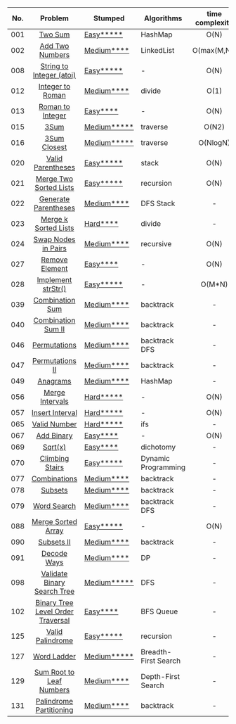 | No. | Problem | Stumped | Algorithms | time complexity |
|---|:---------:|----------|----------|:----------:|
|001  | [Two Sum](https://leetcode.com/problems/two-sum/) | [Easy*****](https://github.com/jsonlog/leetcode/blob/master/Algorithms/src/main/java/com/jsonlog/algorithms/_001/Solution.java) |HashMap|O(N)|
|002  | [Add Two Numbers](https://leetcode.com/problems/add-two-numbers/) | [Medium****](https://github.com/jsonlog/leetcode/blob/master/Algorithms/src/main/java/com/jsonlog/algorithms/_002/Solution.java) |LinkedList|O(max(M,N))|
|008  | [String to Integer (atoi)](https://leetcode.com/problems/string-to-integer-atoi/) | [Easy*****](https://github.com/jsonlog/leetcode/blob/master/Algorithms/src/main/java/com/jsonlog/algorithms/_008/Solution.java) |-|O(N)|
| 012 | [Integer to Roman](https://leetcode.com/problems/integer-to-roman) | [Medium****](https://github.com/jsonlog/leetcode/blob/master/Algorithms/src/main/java/com/jsonlog/algorithms/_012/Solution.java) |divide|O(1)|
| 013 | [Roman to Integer](https://leetcode.com/problems/roman-to-integer) | [Easy****](https://github.com/jsonlog/leetcode/blob/master/Algorithms/src/main/java/com/jsonlog/algorithms/_013/Solution.java) |-|O(N)|
|015  | [3Sum](https://leetcode.com/problems/3sum) | [Medium*****](https://github.com/jsonlog/leetcode/blob/master/Algorithms/src/main/java/com/jsonlog/algorithms/_015/Solution.java) |traverse|O(N2)|
|016  | [3Sum Closest](https://leetcode.com/problems/3sum-closest) | [Medium*****](https://github.com/jsonlog/leetcode/blob/master/Algorithms/src/main/java/com/jsonlog/algorithms/_016/Solution.java) |traverse|O(NlogN)|
|020  | [Valid Parentheses](https://leetcode.com/problems/valid-parentheses) | [Easy*****](https://github.com/jsonlog/leetcode/blob/master/Algorithms/src/main/java/com/jsonlog/algorithms/_020/Solution.java) |stack|O(N)|
|021  | [Merge Two Sorted Lists](https://leetcode.com/problems/merge-two-sorted-lists) | [Easy*****](https://github.com/jsonlog/leetcode/blob/master/Algorithms/src/main/java/com/jsonlog/algorithms/_021/Solution.java) |recursion|O(N)|
| 022 | [Generate Parentheses](https://leetcode.com/problems/generate-parentheses) | [Medium****](https://github.com/jsonlog/leetcode/blob/master/Algorithms/src/main/java/com/jsonlog/algorithms/_022/Solution.java) |DFS Stack|-|
| 023 | [Merge k Sorted Lists](https://leetcode.com/problems/merge-k-sorted-lists) | [Hard****](https://github.com/jsonlog/leetcode/blob/master/Algorithms/src/main/java/com/jsonlog/algorithms/_023/Solution.java) |divide|-|
| 024 | [Swap Nodes in Pairs](https://leetcode.com/problems/swap-nodes-in-pairs) | [Medium****](https://github.com/jsonlog/leetcode/blob/master/Algorithms/src/main/java/com/jsonlog/algorithms/_024/Solution.java) |recursive|O(N)|
| 027 | [Remove Element](https://leetcode.com/problems/remove-element) | [Easy****](https://github.com/jsonlog/leetcode/blob/master/Algorithms/src/main/java/com/jsonlog/algorithms/_027/Solution.java) |-|O(N)|
|028  | [Implement strStr()](https://leetcode.com/problems/implement-strstr) | [Easy*****](https://github.com/jsonlog/leetcode/blob/master/Algorithms/src/main/java/com/jsonlog/algorithms/_028/Solution.java) |-|O(M*N)|
| 039 | [Combination Sum](https://leetcode.com/problems/combination-sum/) | [Medium****](https://github.com/jsonlog/leetcode/blob/master/Algorithms/src/main/java/com/jsonlog/algorithms/_039/Solution.java) |backtrack|-|
| 040 | [Combination Sum II](https://leetcode.com/problems/combination-sum-ii/) | [Medium****](https://github.com/jsonlog/leetcode/blob/master/Algorithms/src/main/java/com/jsonlog/algorithms/_040/Solution.java) |backtrack|-|
| 046 | [Permutations](https://leetcode.com/problems/permutations) | [Medium****](https://github.com/jsonlog/leetcode/blob/master/Algorithms/src/main/java/com/jsonlog/algorithms/_046/Solution.java) |backtrack DFS|-|
| 047 | [Permutations II](https://leetcode.com/problems/permutations-ii/) | [Medium****](https://github.com/jsonlog/leetcode/blob/master/Algorithms/src/main/java/com/jsonlog/algorithms/_047/Solution.java) |backtrack|-|
| 049 | [Anagrams](https://leetcode.com/problems/group-anagrams) | [Medium****](https://github.com/jsonlog/leetcode/blob/master/Algorithms/src/main/java/com/jsonlog/algorithms/_049/Solution.java) |HashMap|-|
|056  | [Merge Intervals](https://leetcode.com/problems/merge-intervals) | [Hard*****](https://github.com/jsonlog/leetcode/blob/master/Algorithms/src/main/java/com/jsonlog/algorithms/_056/Solution.java) |-|O(N)|
|057  | [Insert Interval](https://leetcode.com/problems/insert-interval) | [Hard*****](https://github.com/jsonlog/leetcode/blob/master/Algorithms/src/main/java/com/jsonlog/algorithms/_057/Solution.java) |-|O(N)|
|065  | [Valid Number](https://leetcode.com/problems/valid-number) | [Hard*****](https://github.com/jsonlog/leetcode/blob/master/Algorithms/src/main/java/com/jsonlog/algorithms/_065/Solution.java) |ifs|-|
| 067 | [Add Binary](https://leetcode.com/problems/add-binary) | [Easy****](https://github.com/jsonlog/leetcode/blob/master/Algorithms/src/main/java/com/jsonlog/algorithms/_067/Solution.java) |-|O(N)|
| 069 | [Sqrt(x)](https://leetcode.com/problems/sqrtx) | [Easy****](https://github.com/jsonlog/leetcode/blob/master/Algorithms/src/main/java/com/jsonlog/algorithms/_069/Solution.java) |dichotomy|-|
|070  | [Climbing Stairs](https://leetcode.com/problems/climbing-stairs) | [Easy*****](https://github.com/jsonlog/leetcode/blob/master/Algorithms/src/main/java/com/jsonlog/algorithms/_070/Solution.java) |Dynamic Programming|-|
| 077 | [Combinations](https://leetcode.com/problems/combinations) | [Medium****](https://github.com/jsonlog/leetcode/blob/master/Algorithms/src/main/java/com/jsonlog/algorithms/_077/Solution.java) |backtrack|-|
| 078 | [Subsets](https://leetcode.com/problems/subsets) | [Medium****](https://github.com/jsonlog/leetcode/blob/master/Algorithms/src/main/java/com/jsonlog/algorithms/_078/Solution.java) |backtrack|-|
| 079 | [Word Search](https://leetcode.com/problems/word-search) | [Medium****](https://github.com/jsonlog/leetcode/blob/master/Algorithms/src/main/java/com/jsonlog/algorithms/_079/Solution.java) |backtrack DFS|-|
|088  | [Merge Sorted Array](https://leetcode.com/problems/merge-sorted-array) | [Easy*****](https://github.com/jsonlog/leetcode/blob/master/Algorithms/src/main/java/com/jsonlog/algorithms/_088/Solution.java) |-|O(N)|
| 090 | [Subsets II](https://leetcode.com/problems/subsets-ii) | [Medium****](https://github.com/jsonlog/leetcode/blob/master/Algorithms/src/main/java/com/jsonlog/algorithms/_090/Solution.java) |backtrack|-|
| 091 | [Decode Ways](https://leetcode.com/problems/decode-ways) | [Medium****](https://github.com/jsonlog/leetcode/blob/master/Algorithms/src/main/java/com/jsonlog/algorithms/_091/Solution.java) |DP|-|
|098  | [Validate Binary Search Tree](https://leetcode.com/problems/validate-binary-search-tree) | [Medium*****](https://github.com/jsonlog/leetcode/blob/master/Algorithms/src/main/java/com/jsonlog/algorithms/_098/Solution.java) |DFS|-|
| 102 | [Binary Tree Level Order Traversal](https://leetcode.com/problems/binary-tree-level-order-traversal) | [Easy****](https://github.com/jsonlog/leetcode/blob/master/Algorithms/src/main/java/com/jsonlog/algorithms/_102/Solution.java) |BFS Queue|-|
|125  | [Valid Palindrome](https://leetcode.com/problems/valid-palindrome) | [Easy*****](https://github.com/jsonlog/leetcode/blob/master/Algorithms/src/main/java/com/jsonlog/algorithms/_125/Solution.java) |recursion|-|
|127  | [Word Ladder](https://leetcode.com/problems/word-ladder) | [Medium*****](https://github.com/jsonlog/leetcode/blob/master/Algorithms/src/main/java/com/jsonlog/algorithms/_127/Solution.java) |Breadth-First Search|-|
| 129 | [Sum Root to Leaf Numbers](https://leetcode.com/problems/sum-root-to-leaf-numbers) | [Medium****](https://github.com/jsonlog/leetcode/blob/master/Algorithms/src/main/java/com/jsonlog/algorithms/_029/Solution.java) |Depth-First Search|-|
| 131 | [Palindrome Partitioning](https://leetcode.com/problems/palindrome-partitioning) | [Medium****](https://github.com/jsonlog/leetcode/blob/master/Algorithms/src/main/java/com/jsonlog/algorithms/_131/Solution.java) |backtrack|-|